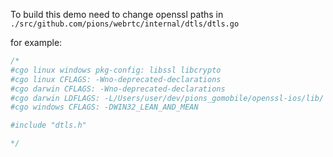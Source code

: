 To build this demo need to change openssl paths in ``./src/github.com/pions/webrtc/internal/dtls/dtls.go``

for example:
```go
/*
#cgo linux windows pkg-config: libssl libcrypto
#cgo linux CFLAGS: -Wno-deprecated-declarations
#cgo darwin CFLAGS: -Wno-deprecated-declarations
#cgo darwin LDFLAGS: -L/Users/user/dev/pions_gomobile/openssl-ios/lib/ -lssl -lcrypto
#cgo windows CFLAGS: -DWIN32_LEAN_AND_MEAN

#include "dtls.h"

*/
```
